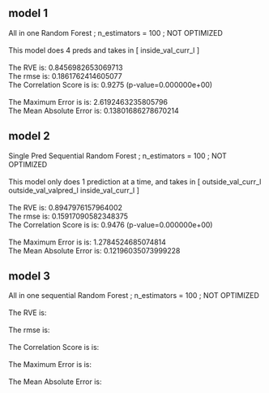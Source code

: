 ## model 1
All in one Random Forest ; n_estimators = 100 ; NOT OPTIMIZED
<br>
<br>
This model does 4 preds and takes in [ inside_val_curr_l ]
<br>
<br>
The RVE is:  0.8456982653069713
<br>
The rmse is:  0.1861762414605077
<br>
The Correlation Score is is: 0.9275 (p-value=0.000000e+00)
<br>
<br>
The Maximum Error is is:  2.6192463235805796
<br>
The Mean Absolute Error is:  0.13801686278670214

## model 2
Single Pred Sequential Random Forest ; n_estimators = 100 ; NOT OPTIMIZED
<br>
<br>
This model only does 1 prediction at a time, and takes in [ outside_val_curr_l	outside_val_valpred_l	inside_val_curr_l ]
<br>
<br>
The RVE is:  0.8947976157964002
<br>
The rmse is:  0.15917090582348375
<br>
The Correlation Score is is: 0.9476 (p-value=0.000000e+00)
<br>
<br>
The Maximum Error is is:  1.2784524685074814
<br>
The Mean Absolute Error is:  0.12196035073999228

## model 3
All in one sequential Random Forest ; n_estimators = 100 ; NOT OPTIMIZED
<br>
<br>
The RVE is:  
<br>
The rmse is:  
<br>
The Correlation Score is is: 
<br>
<br>
The Maximum Error is is:  
<br>
The Mean Absolute Error is:  